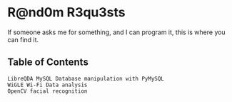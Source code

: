 # R@nd0m R3qu3sts

If someone asks me for something, and I can program it, this is where you can find it.

## Table of Contents

    LibreQDA MySQL Database manipulation with PyMySQL
    WiGLE Wi-Fi Data analysis
    OpenCV facial recognition
